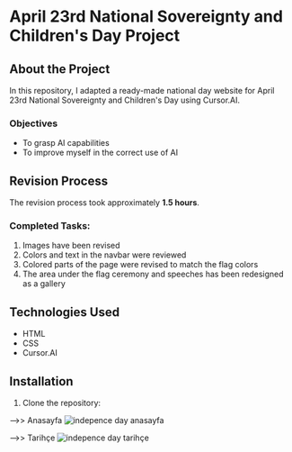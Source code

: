 # April 23rd National Sovereignty and Children's Day Project


## About the Project

In this repository, I adapted a ready-made national day website for April 23rd National Sovereignty and Children's Day using Cursor.AI.

### Objectives
- To grasp AI capabilities
- To improve myself in the correct use of AI

## Revision Process

The revision process took approximately **1.5 hours**.

### Completed Tasks:

1. Images have been revised
2. Colors and text in the navbar were reviewed
3. Colored parts of the page were revised to match the flag colors
4. The area under the flag ceremony and speeches has been redesigned as a gallery

## Technologies Used

- HTML
- CSS
- Cursor.AI

## Installation

1. Clone the repository:


-->> Anasayfa
 ![indepence day anasayfa](https://github.com/user-attachments/assets/f58685f6-f145-4b8a-9f3f-fc40cc344324)

-->> Tarihçe
![indepence day tarihçe](https://github.com/user-attachments/assets/aeb00da5-4cbc-42ff-a2ab-2320380c99b4)
           
